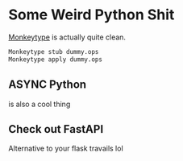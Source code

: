 # Some Weird Python Shit

[Monkeytype](https://github.com/Instagram/MonkeyType) is actually quite clean.

```bash
Monkeytype stub dummy.ops
Monkeytype apply dummy.ops
```

## ASYNC Python
is also a cool thing

## Check out FastAPI
Alternative to your flask travails lol
